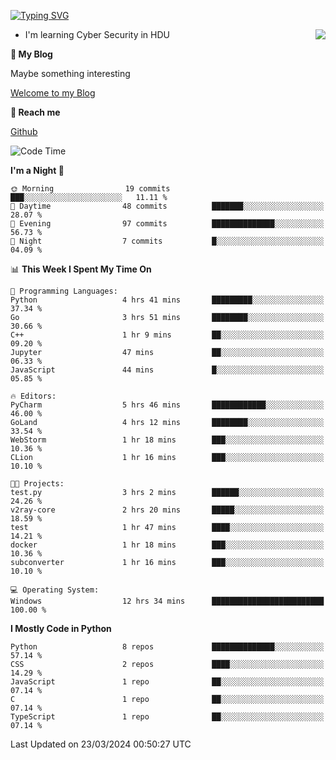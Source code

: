 [![Typing SVG](https://readme-typing-svg.herokuapp.com?font=Fira+Code&pause=1000&random=false&width=450&height=60&lines=Hello+%F0%9F%91%8B%F0%9F%8F%BB;I'm+JBNRZ)](https://git.io/typing-svg)

<a href="#">
  <img align="right" src="https://github-readme-stats.vercel.app/api?username=JBNRZ&show_icons=true&bg_color=15,f2f7fd,E0EAFC" />
</a>

- I'm learning Cyber Security in HDU

 **🌱 My Blog**

Maybe something interesting

[Welcome to my Blog](https://jbnrz.com.cn/)

 **💬 Reach me** 

[Github](https://github.com/JBNRZ)


<!--START_SECTION:waka-->
![Code Time](http://img.shields.io/badge/Code%20Time-388%20hrs%202%20mins-blue)

**I'm a Night 🦉** 

```text
🌞 Morning                19 commits          ███░░░░░░░░░░░░░░░░░░░░░░   11.11 % 
🌆 Daytime                48 commits          ███████░░░░░░░░░░░░░░░░░░   28.07 % 
🌃 Evening                97 commits          ██████████████░░░░░░░░░░░   56.73 % 
🌙 Night                  7 commits           █░░░░░░░░░░░░░░░░░░░░░░░░   04.09 % 
```


📊 **This Week I Spent My Time On** 

```text
💬 Programming Languages: 
Python                   4 hrs 41 mins       █████████░░░░░░░░░░░░░░░░   37.34 % 
Go                       3 hrs 51 mins       ████████░░░░░░░░░░░░░░░░░   30.66 % 
C++                      1 hr 9 mins         ██░░░░░░░░░░░░░░░░░░░░░░░   09.20 % 
Jupyter                  47 mins             ██░░░░░░░░░░░░░░░░░░░░░░░   06.33 % 
JavaScript               44 mins             █░░░░░░░░░░░░░░░░░░░░░░░░   05.85 % 

🔥 Editors: 
PyCharm                  5 hrs 46 mins       ████████████░░░░░░░░░░░░░   46.00 % 
GoLand                   4 hrs 12 mins       ████████░░░░░░░░░░░░░░░░░   33.54 % 
WebStorm                 1 hr 18 mins        ███░░░░░░░░░░░░░░░░░░░░░░   10.36 % 
CLion                    1 hr 16 mins        ███░░░░░░░░░░░░░░░░░░░░░░   10.10 % 

🐱‍💻 Projects: 
test.py                  3 hrs 2 mins        ██████░░░░░░░░░░░░░░░░░░░   24.26 % 
v2ray-core               2 hrs 20 mins       █████░░░░░░░░░░░░░░░░░░░░   18.59 % 
test                     1 hr 47 mins        ████░░░░░░░░░░░░░░░░░░░░░   14.21 % 
docker                   1 hr 18 mins        ███░░░░░░░░░░░░░░░░░░░░░░   10.36 % 
subconverter             1 hr 16 mins        ███░░░░░░░░░░░░░░░░░░░░░░   10.10 % 

💻 Operating System: 
Windows                  12 hrs 34 mins      █████████████████████████   100.00 % 
```

**I Mostly Code in Python** 

```text
Python                   8 repos             ██████████████░░░░░░░░░░░   57.14 % 
CSS                      2 repos             ████░░░░░░░░░░░░░░░░░░░░░   14.29 % 
JavaScript               1 repo              ██░░░░░░░░░░░░░░░░░░░░░░░   07.14 % 
C                        1 repo              ██░░░░░░░░░░░░░░░░░░░░░░░   07.14 % 
TypeScript               1 repo              ██░░░░░░░░░░░░░░░░░░░░░░░   07.14 % 
```




 Last Updated on 23/03/2024 00:50:27 UTC
<!--END_SECTION:waka-->
